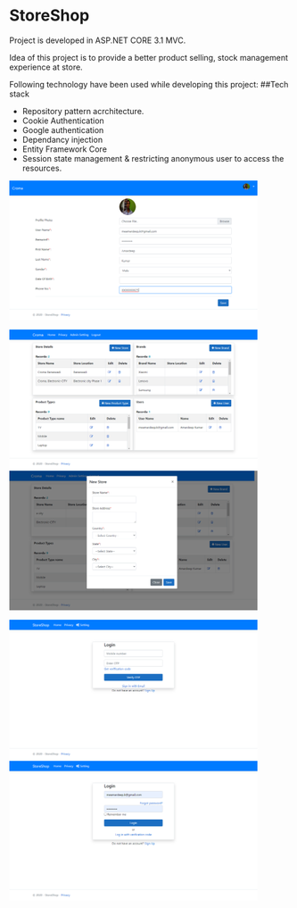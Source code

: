 # StoreShop
Project is developed in ASP.NET CORE 3.1 MVC.

Idea of this project is to provide a better product  selling, stock management experience at store.

Following technology have been used while developing this project:
##Tech stack
<ul>
<li>Repository pattern acrchitecture.</li>
<li>Cookie Authentication</li>
<li>Google authentication</li>
<li>Dependancy injection</li>
<li>Entity Framework Core</li>
<li>Session state management & restricting anonymous user to access the resources.</li>
</ul>


<img src="/StoreShop.Presentation/wwwroot/img/UserProfilePage.png" wigth="350" height="250"/> 

<img src="/StoreShop.Presentation/wwwroot/img/AdminSettingPage.png" wigth="350" height="250"/>     <img src="/StoreShop.Presentation/wwwroot/img/PopupWindow.png" wigth="350" height="250"/>


<img src="/StoreShop.Presentation/wwwroot/img/OTPLoginPage.png" wigth="350" height="250"/>         <img src="/StoreShop.Presentation/wwwroot/img/EmailLoginPage.png" wigth="350" height="250"/>   



